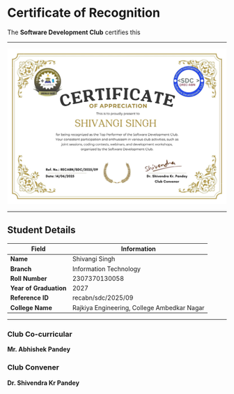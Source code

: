 # Certificate of Recognition

The **Software Development Club** certifies this

---
![recabn/sdc/2025/04](https://github.com/Software-Development-Club-REC-ABN/SDC-open/blob/main/Assets/recabnsdc202509.jpg)


---
## Student Details

| Field               | Information              |
|---------------------|---------------------------|
| **Name**            | Shivangi Singh            |
| **Branch**          | Information Technology    |
| **Roll Number**     | 2307370130058             |
| **Year of Graduation** | 2027                  |
| **Reference ID**      | recabn/sdc/2025/09      |
| **College Name**    |Rajkiya Engineering, College Ambedkar Nagar|

---

### Club Co-curricular 
**Mr. Abhishek Pandey**

### Club Convener  
**Dr. Shivendra Kr Pandey**
